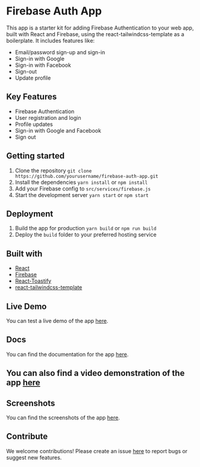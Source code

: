 <h1>Firebase Auth App</h1>

<p>This app is a starter kit for adding Firebase Authentication to your web app, built with React and Firebase, using the react-tailwindcss-template as a boilerplate. It includes features like:</p>

<ul>
  <li>Email/password sign-up and sign-in</li>
  <li>Sign-in with Google</li>
  <li>Sign-in with Facebook</li>
  <li>Sign-out</li>
  <li>Update profile</li>
</ul>

<h2>Key Features</h2>

<ul>
  <li>Firebase Authentication</li>
  <li>User registration and login</li>
  <li>Profile updates</li>
  <li>Sign-in with Google and Facebook</li>
  <li>Sign out</li>
</ul>

<h2>Getting started</h2>

<ol>
  <li>Clone the repository
    <code>git clone https://github.com/yourusername/firebase-auth-app.git</code>
  </li>
  <li>Install the dependencies
    <code>yarn install</code>
    or
    <code>npm install</code>
  </li>
  <li>Add your Firebase config to <code>src/services/firebase.js</code></li>
  <li>Start the development server
    <code>yarn start</code>
    or
    <code>npm start</code>
  </li>
</ol>

<h2>Deployment</h2>

<ol>
  <li>Build the app for production
    <code>yarn build</code>
    or
    <code>npm run build</code>
  </li>
  <li>Deploy the <code>build</code> folder to your preferred hosting service</li>
</ol>

<h2>Built with</h2>

<ul>
  <li><a href="https://reactjs.org/">React</a></li>
  <li><a href="https://firebase.google.com/">Firebase</a></li>
  <li><a href="https://fkhadra.github.io/react-toastify/">React-Toastify</a></li>
  <li><a href="https://github.com/yourusername/react-tailwindcss-template">react-tailwindcss-template</a></li>
</ul>

<h2>Live Demo</h2>

<p>You can test a live demo of the app <a href="https://your-app-url.com">here</a>.</p>

<h2>Docs</h2>

<p>You can find the documentation for the app <a href="https://docs-url.com">here</a>.</p>

<h2> You can also find a video demonstration of the app <a href="https://youtube.com">here</a> </h2>

<h2>Screenshots</h2>

<p>You can find the screenshots of the app <a href="https://drive.google.com">here</a>.</p>

<h2>Contribute</h2>

<p>We welcome contributions! Please create an issue <a href="https://github.com/yourusername/firebase-auth-app/issues">here</a> to report bugs or suggest new features.</p>
